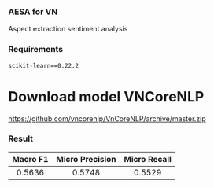 ### AESA for VN
Aspect extraction sentiment analysis

### Requirements

```
scikit-learn==0.22.2
```

# Download model VNCoreNLP

https://github.com/vncorenlp/VnCoreNLP/archive/master.zip

### Result

|   Macro F1  | Micro Precision |  Micro Recall |
| :---------: |  :-----------:  |  :---------:  |
|    0.5636   |     0.5748      |     0.5529    |
